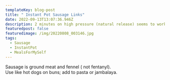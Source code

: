```yaml
---
templateKey: blog-post
title: " Instant Pot Sausage Links"
date: 2022-09-13T13:07:36.946Z
description: 2 minutes on high pressure (natural release) seems to work out ok.
featuredpost: false
featuredimage: /img/20220808_003146.jpg
tags:
  - Sausage
  - InstantPot
  - MealsForMySelf
---
```

Sausage is ground meat and fennel ( not fentanyl).\
Use like hot dogs on buns; add to pasta or jambalaya.
